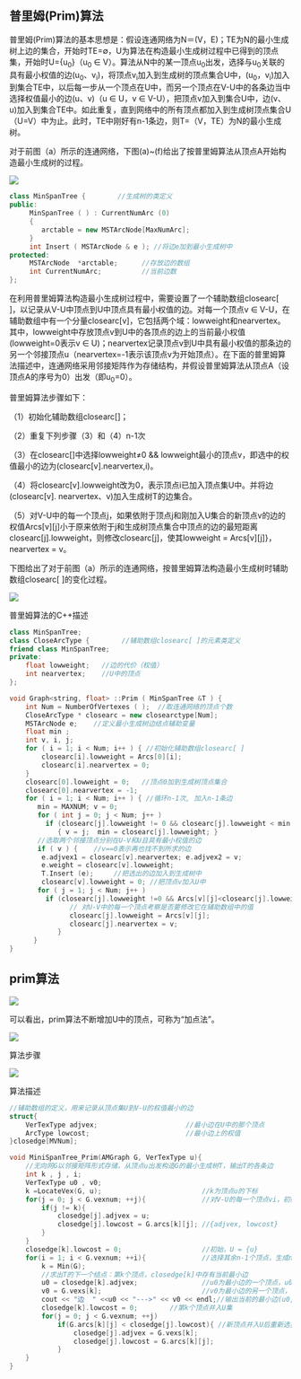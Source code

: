 ## 普里姆(Prim)算法

普里姆(Prim)算法的基本思想是：假设连通网络为N＝(V，E)；TE为N的最小生成树上边的集合，开始时TE=∅，U为算法在构造最小生成树过程中已得到的顶点集，开始时U={u<sub>0</sub>}（u<sub>0</sub> ∈ V）。算法从N中的某一顶点u<sub>0</sub>出发，选择与u<sub>0</sub>关联的具有最小权值的边(u<sub>0</sub>、v<sub>i</sub>)，将顶点v<sub>i</sub>加入到生成树的顶点集合U中，(u<sub>0</sub>，v<sub>i</sub>)加入到集合TE中，以后每一步从一个顶点在U中，而另一个顶点在V-U中的各条边当中选择权值最小的边(u、v)（u ∈ U，v ∈ V-U），把顶点v加入到集合U中，边(v、u)加入到集合TE中。如此重复，直到网络中的所有顶点都加入到生成树顶点集合U（U=V）中为止。此时，TE中刚好有n-1条边，则T=（V，TE）为N的最小生成树。

对于前图（a）所示的连通网络，下图(a)~(f)给出了按普里姆算法从顶点A开始构造最小生成树的过程。 

![](img/prim.png)

```c++
class MinSpanTree {        //生成树的类定义
public:
     MinSpanTree ( ) : CurrentNumArc (0)
     { 
       	arctable = new MSTArcNode[MaxNumArc];
     }
     int Insert ( MSTArcNode & e ); //将边e加到最小生成树中
protected:
     MSTArcNode  *arctable;      //存放边的数组
     int CurrentNumArc;          //当前边数
};
```

在利用普里姆算法构造最小生成树过程中，需要设置了一个辅助数组closearc[ ]，以记录从V-U中顶点到U中顶点具有最小权值的边。对每一个顶点v ∈ V-U，在辅助数组中有一个分量closearc[v]，它包括两个域：lowweight和nearvertex。其中，lowweight中存放顶点v到U中的各顶点的边上的当前最小权值(lowweight=0表示v ∈ U)；nearvertex记录顶点v到U中具有最小权值的那条边的另一个邻接顶点u（nearvertex=-1表示该顶点v为开始顶点）。在下面的普里姆算法描述中，连通网络采用邻接矩阵作为存储结构，并假设普里姆算法从顶点A（设顶点A的序号为0）出发（即u<sub>0</sub>=0）。 

普里姆算法步骤如下：

（1）初始化辅助数组closearc[]；

（2）重复下列步骤（3）和（4）n-1次

（3）在closearc[]中选择lowweight≠0 && lowweight最小的顶点v，即选中的权值最小的边为(closearc[v].nearvertex,i)。

（4）将closearc[v].lowweight改为0，表示顶点i已加入顶点集U中。并将边(closearc[v]. nearvertex、v)加入生成树T的边集合。

（5）对V-U中的每一个顶点j，如果依附于顶点j和刚加入U集合的新顶点v的边的权值Arcs\[v]\[j]小于原来依附于j和生成树顶点集合中顶点的边的最短距离closearc\[j].lowweight，则修改closearc\[j]，使其lowweight = Arcs\[v][j]}，nearvertex = v。

下图给出了对于前图（a）所示的连通网络，按普里姆算法构造最小生成树时辅助数组closearc[ ]的变化过程。

![](img/prim2.png)

普里姆算法的C++描述

```c++
class MinSpanTree;
class CloseArcType {        //辅助数组closearc[ ]的元素类定义
friend class MinSpanTree;
private:
    float lowweight;   //边的代价（权值）
    int nearvertex;    //U中的顶点
};

void Graph<string, float> ::Prim ( MinSpanTree &T ) {
    int Num = NumberOfVertexes ( );  //取连通网络的顶点个数
    CloseArcType * closearc = new closearctype[Num];
    MSTArcNode e;    //定义最小生成树边结点辅助变量
    float min ;
    int v, i, j;
    for ( i = 1; i < Num; i++ ) { //初始化辅助数组closearc[ ]
        closearc[i].lowweight = Arcs[0][i];
        closearc[i].nearvertex = 0;
    }
	closearc[0].lowweight = 0;   //顶点0加到生成树顶点集合
    closearc[0].nearvertex = -1;  
    for ( i = 1; i < Num; i++ ) { //循环n-1次, 加入n-1条边
       min = MAXNUM; v = 0;
       for ( int j = 0; j < Num; j++ )
         if (closearc[j].lowweight != 0 && closearc[j].lowweight < min )
            { v = j;  min = closearc[j].lowweight; }
       //选取两个邻接顶点分别在U-V和U且具有最小权值的边
       if ( v ) {    //v==0表示再也找不到所求的边
        e.adjvex1 = closearc[v].nearvertex; e.adjvex2 = v;
        e.weight = closearc[v].lowweight;           
        T.Insert (e);     //把选出的边加入到生成树中
        closearc[v].lowweight = 0; //把顶点v加入U中
       for ( j = 1; j < Num; j++ )
         if (closearc[j].lowweight !=0 && Arcs[v][j]<closearc[j].lowweight ) {
 			   // 对U-V中的每一个顶点考察是否要修改它在辅助数组中的值
               closearc[j].lowweight = Arcs[v][j];
               closearc[j].nearvertex = v;
            }
      }
}
```
## prim算法

![](img/prim3.png)

可以看出，prim算法不断增加U中的顶点，可称为“加点法”。

![](img/prim4.png)

算法步骤

![](img/prim5.png)

算法描述

```c
//辅助数组的定义，用来记录从顶点集U到V-U的权值最小的边
struct{
	VerTexType adjvex;						//最小边在U中的那个顶点
	ArcType lowcost;						//最小边上的权值
}closedge[MVNum];
```

```c
void MiniSpanTree_Prim(AMGraph G, VerTexType u){ 
    //无向网G以邻接矩阵形式存储，从顶点u出发构造G的最小生成树T，输出T的各条边  
	int k , j , i;
	VerTexType u0 , v0;
    k =LocateVex(G, u);           				//k为顶点u的下标 
    for(j = 0; j < G.vexnum; ++j){     			//对V-U的每一个顶点vi，初始化closedge[i] 
		if(j != k){  
			closedge[j].adjvex = u;
			closedge[j].lowcost = G.arcs[k][j];	//{adjvex, lowcost}
		}
	}
	closedge[k].lowcost = 0;        			//初始，U = {u}
	for(i = 1; i < G.vexnum; ++i){     			//选择其余n-1个顶点，生成n-1条边(n= G.vexnum) 
		k = Min(G);  
		//求出T的下一个结点：第k个顶点，closedge[k]中存有当前最小边 
		u0 = closedge[k].adjvex;     			//u0为最小边的一个顶点，u0∈U 
		v0 = G.vexs[k];            				//v0为最小边的另一个顶点，v0∈V-U 
		cout << "边  " <<u0 << "--->" << v0 << endl;//输出当前的最小边(u0, v0) 
		closedge[k].lowcost = 0;   		//第k个顶点并入U集 
		for(j = 0; j < G.vexnum; ++j) 
			if(G.arcs[k][j] < closedge[j].lowcost){	//新顶点并入U后重新选择最小边 
				closedge[j].adjvex = G.vexs[k];
				closedge[j].lowcost = G.arcs[k][j];
			}
	}
}
```